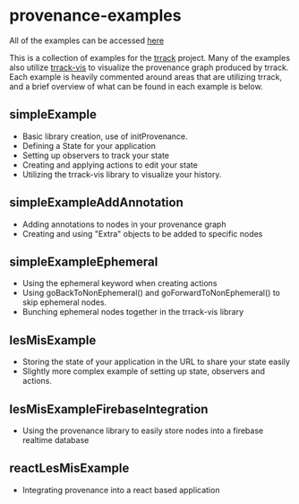 # provenance-examples

All of the examples can be accessed [here](http://vdl.sci.utah.edu/trrack-examples/)

This is a collection of examples for the [trrack](https://github.com/visdesignlab/trrack) project. Many of the examples also utilize [trrack-vis](https://github.com/visdesignlab/trrack-vis) to visualize the provenance graph produced by trrack. Each example is heavily commented around areas that are utilizing trrack, and a brief overview of what can be found in each example is below.

## simpleExample

- Basic library creation, use of initProvenance.
- Defining a State for your application
- Setting up observers to track your state
- Creating and applying actions to edit your state
- Utilizing the trrack-vis library to visualize your history.

## simpleExampleAddAnnotation

- Adding annotations to nodes in your provenance graph
- Creating and using "Extra" objects to be added to specific nodes

## simpleExampleEphemeral

- Using the ephemeral keyword when creating actions
- Using goBackToNonEphemeral() and goForwardToNonEphemeral() to skip ephemeral nodes.
- Bunching ephemeral nodes together in the trrack-vis library

## lesMisExample

- Storing the state of your application in the URL to share your state easily
- Slightly more complex example of setting up state, observers and actions.

## lesMisExampleFirebaseIntegration

- Using the provenance library to easily store nodes into a firebase realtime database

## reactLesMisExample

- Integrating provenance into a react based application
